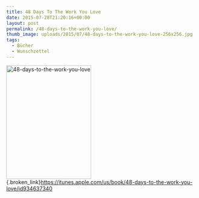 ```yaml
---
title: 48 Days To The Work You Love
date: 2015-07-28T21:20:16+00:00
layout: post
permalink: /48-days-to-the-work-you-love/
thumb_image: uploads/2015/07/48-days-to-the-work-you-love-256x256.jpg
tags:
  - Bücher
  - Wunschzettel
---
```

[<img class=" size-medium wp-image-75 alignleft" src="http://blog.marco.betschart.nameuploads/2015/07/48-days-to-the-work-you-love-225x300.jpg" alt="48-days-to-the-work-you-love" width="225" height="300" srcset="/assets/uploads/2015/07/48-days-to-the-work-you-love-225x300.jpg 225w, uploads/2015/07/48-days-to-the-work-you-love-769x1024.jpg 769w, uploads/2015/07/48-days-to-the-work-you-love-144x192.jpg 144w, uploads/2015/07/48-days-to-the-work-you-love.jpg 794w" sizes="(max-width: 225px) 100vw, 225px" />](http://blog.marco.betschart.nameuploads/2015/07/48-days-to-the-work-you-love.jpg){.broken_link}<https://itunes.apple.com/us/book/48-days-to-the-work-you-love/id934637340>